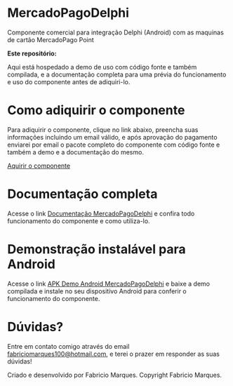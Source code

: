 # MercadoPagoDelphi
Componente comercial para integração Delphi (Android) com as maquinas de cartão MercadoPago Point

**Este repositório:**

Aqui está hospedado a demo de uso com código fonte e também compilada, e a documentação completa para uma prévia do funcionamento e uso do componente antes de adiquiri-lo.

# Como adiquirir o componente
Para adiquirir o componente, clique no link abaixo, preencha suas informações incluindo um email válido, e após aprovação do pagamento enviarei por email o pacote completo do componente com código fonte e também a demo e a documentação do mesmo.

[Aquirir o componente](https://www.mercadopago.com.br/checkout/v1/redirect?pref_id=42998911-2f19f5ae-0ec9-4f25-ba61-66b1c737bbc3)

# Documentação completa
Acesse o link [Documentação MercadoPagoDelphi](https://github.com/FabricioMF100/MercadoPagoDelphi/blob/master/DelphiMercadoPagoDemo/Documentação_MercadoPagoDelphi.pdf) e confira todo funcionamento do componente e como utiliza-lo.


# Demonstração instalável para Android
Acesse o link [APK Demo Android MercadoPagoDelphi](https://github.com/FabricioMF100/MercadoPagoDelphi/blob/master/DemoDelphiMercadoPago.apk) e baixe a demo compilada e instale no seu dispositivo Android para conferir o funcionamento do componente.


# Dúvidas?
Entre em contato comigo através do email fabriciomarques100@hotmail.com, e terei o prazer em responder as suas dúvidas!

Criado e desenvolvido por Fabricio Marques.
Copyright Fabricio Marques.
